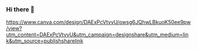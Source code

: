 ### Hi there 👋

https://www.canva.com/design/DAExPcVtvvU/owsg6JQhwLBkuoK50ee9pw/view?utm_content=DAExPcVtvvU&utm_campaign=designshare&utm_medium=link&utm_source=publishsharelink

<!--
**stephanieyounes/stephanieyounes** is a ✨ _special_ ✨ repository because its `README.md` (this file) appears on your GitHub profile.

Here are some ideas to get you started:

- 🔭 I’m currently working on ...
- 🌱 I’m currently learning ...
- 👯 I’m looking to collaborate on ...
- 🤔 I’m looking for help with ...
- 💬 Ask me about ...
- 📫 How to reach me: ...
- 😄 Pronouns: ...
- ⚡ Fun fact: ...
-->
